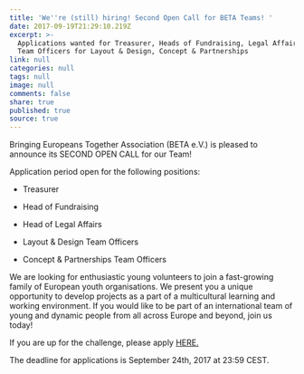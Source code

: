 ```yaml
---
title: 'We''re (still) hiring! Second Open Call for BETA Teams! '
date: 2017-09-19T21:29:10.219Z
excerpt: >-
  Applications wanted for Treasurer, Heads of Fundraising, Legal Affairs and
  Team Officers for Layout & Design, Concept & Partnerships
link: null
categories: null
tags: null
image: null
comments: false
share: true
published: true
source: true
---
```

Bringing Europeans Together Association (BETA e.V.) is pleased to announce its SECOND OPEN CALL for our Team!

Application period open for the following positions:

- Treasurer

- Head of Fundraising

- Head of Legal Affairs

- Layout & Design Team Officers

- Concept & Partnerships Team Officers

We are looking for enthusiastic young volunteers to join a fast-growing family of European youth organisations. We present you a unique opportunity to develop projects as a part of a multicultural learning and working environment. If you would like to be part of an international team of young and dynamic people from all across Europe and beyond, join us today!

If you are up for the challenge, please apply [HERE.](https://goo.gl/forms/UOlW9ocQJBQVKjfX2)

The deadline for applications is September 24th, 2017 at 23:59 CEST.
